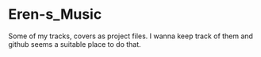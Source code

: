 # Eren-s_Music
Some of my tracks, covers as project files. I wanna keep track of them and github seems a suitable place to do that.
